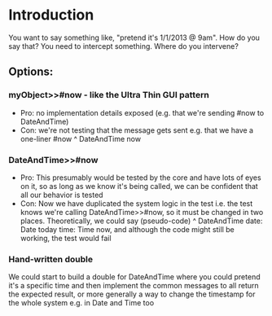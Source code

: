 # Introduction #

You want to say something like, "pretend it's 1/1/2013 @ 9am". How do you say that? You need to intercept something. Where do you intervene?

## Options: ##
### myObject>>#now - like the Ultra Thin GUI pattern ###
  * Pro: no implementation details exposed (e.g. that we're sending #now to DateAndTime)
  * Con: we're not testing that the message gets sent e.g. that we have a one-liner #now ^ DateAndTime now

### DateAndTime>>#now ###
  * Pro: This presumably would be tested by the core and have lots of eyes on it, so as long as we know it's being called, we can be confident that all our behavior is tested
  * Con: Now we have duplicated the system logic in the test i.e. the test knows we're calling DateAndTime>>#now, so it must be changed in two places. Theoretically, we could say (pseudo-code) ^ DateAndTime date: Date today time: Time now, and although the code might still be working, the test would fail

### Hand-written double ###
We could start to build a double for DateAndTime where you could pretend it's a specific time and then implement the common messages to all return the expected result, or more generally a way to change the timestamp for the whole system e.g. in Date and Time too